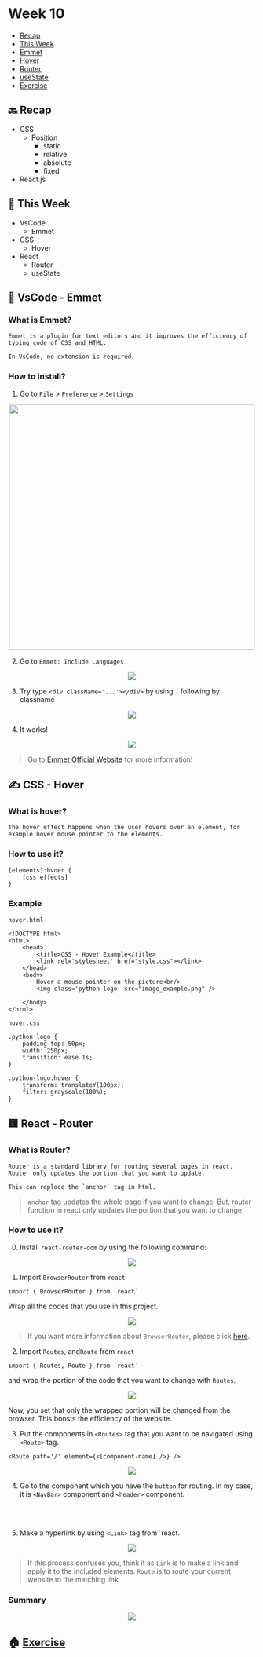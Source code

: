 # Week 10

- [Recap](https://github.com/OfficerChul/webDev101/blob/main/j_Week_10/Week_10.md#-recap)
- [This Week](https://github.com/OfficerChul/webDev101/blob/main/j_Week_10/Week_10.md#-this-week)
- [Emmet](https://github.com/OfficerChul/webDev101/blob/main/j_Week_10/Week_10.md#-vscode---emmet)
- [Hover](https://github.com/OfficerChul/webDev101/blob/main/j_Week_10/Week_10.md#%EF%B8%8F-css---hover)
- [Router](https://github.com/OfficerChul/webDev101/blob/main/j_Week_10/Week_10.md#-react---router)
- [useState](https://github.com/OfficerChul/webDev101/blob/main/j_Week_10/Week_10.md#react---usestate)
- [Exercise](https://github.com/OfficerChul/webDev101/blob/main/j_Week_10/Week_10.md#-exercise)


## 🔙 Recap

- CSS
    - Position
        - static
        - relative
        - absolute
        - fixed
- React.js

## 📖 This Week

- VsCode
    - Emmet
- CSS 
    - Hover
- React
    - Router
    - useState

## 🍇 VsCode - Emmet

### What is Emmet?

```
Emmet is a plugin for text editors and it improves the efficiency of typing code of CSS and HTML.

In VsCode, no extension is required.
```

### How to install?

1. Go to `File` > `Preference` > `Settings`
<p align='center'><img width='500px' src='./images/emmet1.jpg'/></p>

2. Go to `Emmet: Include Languages`
<p align='center'><img src='./images/emmet2.jpg'/></p>

3. Try type `<div className='...'></div>` by using `.` following by classname
<p align='center'><img src='./images/emmet3.jpg'/></p>

4. It works!
<p align='center'><img src='./images/emmet4.jpg'/></p>

> Go to [Emmet Official Website](https://emmet.io/) for more information!

## ✍️ CSS - Hover

### What is hover?

```
The hover effect happens when the user hovers over an element, for example hover mouse pointer to the elements.
```

### How to use it?

```
[elements]:hvoer {
    [css effects]
}
```

### Example

`hover.html`
```
<!DOCTYPE html>
<html>
    <head>
        <title>CSS - Hover Example</title>
        <link rel='stylesheet' href="style.css"></link>
    </head>
    <body>
        Hover a mouse pointer on the picture<br/>
        <img class='python-logo' src="image_example.png" />

    </body>
</html>
```

`hover.css`

```
.python-logo {
    padding-top: 50px;
    width: 250px;
    transition: ease 1s;
}

.python-logo:hover {
    transform: translateY(100px);
    filter: grayscale(100%);
}
```

## 🟨 React - Router

### What is Router?

```
Router is a standard library for routing several pages in react. Router only updates the portion that you want to update.

This can replace the `anchor` tag in html.
```
> `anchor` tag updates the whole page if you want to change. But, router function in react only updates the portion that you want to change.

### How to use it?

0. Install `react-router-dom` by using the following command:
<p align='center'><img src='./images/router0.jpg'/></p>

1. Import `BrowserRouter` from `react`

```
import { BrowserRouter } from `react`
```
Wrap all the codes that you use in this project.

<p align='center'><img src='./images/router1.jpg'/></p>

> If you want more information about `BrowserRouter`, please click [here](https://www.geeksforgeeks.org/reactjs-router/#:~:text=React%20Router%20is%20a%20standard,in%20sync%20with%20the%20URL.).

2. Import `Routes`, and`Route` from `react`

```
import { Routes, Route } from `react`
```

and wrap the portion of the code that you want to change with `Routes`.

<p align='center'><img src='./images/router2.jpg'/></p>

Now, you set that only the wrapped portion will be changed from the browser. This boosts the efficiency of the website.

3. Put the components in `<Routes>` tag that you want to be navigated using `<Route>` tag.

```
<Route path='/' element={<[component-name] />} />
```

<p align='center'><img src='./images/router3.jpg'/></p>

4. Go to the component which you have the `button` for routing. In my case, it is `<NavBar>` component and `<header>` component.
<br />
<br />

5. Make a hyperlink by using `<Link>` tag from `react.

<p align='center'><img src='./images/router4.jpg'/></p>

> If this process confuses you, think it as
> `Link` is to make a link and apply it to the included elements.
> `Route` is to route your current website to the matching link

### Summary

<p align='center'><img src='./images/Router5.png'/></p>

## 🏠 [Exercise](https://github.com/OfficerChul/webDev101/blob/main/j_Week_10/exercise/instruction.md)